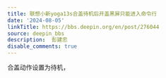 ```yaml
---
title: 联想小新yoga13s合盖待机后开盖黑屏只能进入命令行
date: '2024-08-05'
linkTitle: https://bbs.deepin.org/en/post/276044
source: deepin_bbs
description:  彭建忠 
disable_comments: true
---
```

合盖动作设置为待机，
